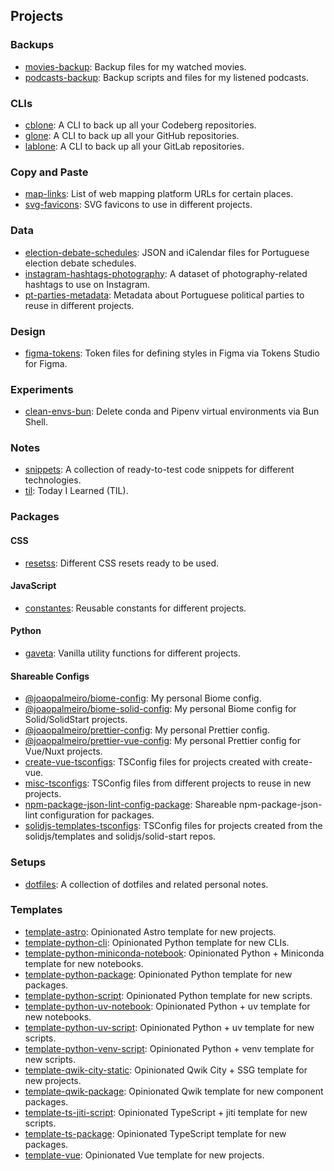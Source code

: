 ## Projects

### Backups

- [movies-backup](https://github.com/joaopalmeiro/movies-backup): Backup files for my watched movies.
- [podcasts-backup](https://github.com/joaopalmeiro/podcasts-backup): Backup scripts and files for my listened podcasts.

### CLIs

- [cblone](https://codeberg.org/joaopalmeiro/cblone): A CLI to back up all your Codeberg repositories.
- [glone](https://github.com/joaopalmeiro/glone): A CLI to back up all your GitHub repositories.
- [lablone](https://gitlab.com/joaommpalmeiro/lablone): A CLI to back up all your GitLab repositories.

### Copy and Paste

- [map-links](https://gitlab.com/joaommpalmeiro/map-links): List of web mapping platform URLs for certain places.
- [svg-favicons](https://codeberg.org/joaopalmeiro/svg-favicons): SVG favicons to use in different projects.

### Data

- [election-debate-schedules](https://gitlab.com/joaommpalmeiro/election-debate-schedules): JSON and iCalendar files for Portuguese election debate schedules.
- [instagram-hashtags-photography](https://codeberg.org/joaopalmeiro/instagram-hashtags-photography): A dataset of photography-related hashtags to use on Instagram.
- [pt-parties-metadata](https://gitlab.com/joaommpalmeiro/pt-parties-metadata): Metadata about Portuguese political parties to reuse in different projects.

### Design

- [figma-tokens](https://codeberg.org/joaopalmeiro/figma-tokens): Token files for defining styles in Figma via Tokens Studio for Figma.

### Experiments

- [clean-envs-bun](https://gitlab.com/joaommpalmeiro/clean-envs-bun): Delete conda and Pipenv virtual environments via Bun Shell.

### Notes

- [snippets](https://github.com/joaopalmeiro/snippets): A collection of ready-to-test code snippets for different technologies.
- [til](https://gitlab.com/joaommpalmeiro/til): Today I Learned (TIL).

### Packages

#### CSS

- [resetss](https://gitlab.com/joaommpalmeiro/resetss): Different CSS resets ready to be used.

#### JavaScript

- [constantes](https://gitlab.com/joaommpalmeiro/constantes): Reusable constants for different projects.

#### Python

- [gaveta](https://gitlab.com/joaommpalmeiro/gaveta): Vanilla utility functions for different projects.

#### Shareable Configs

- [@joaopalmeiro/biome-config](https://codeberg.org/joaopalmeiro/biome-config): My personal Biome config.
- [@joaopalmeiro/biome-solid-config](https://codeberg.org/joaopalmeiro/biome-solid-config): My personal Biome config for Solid/SolidStart projects.
- [@joaopalmeiro/prettier-config](https://github.com/joaopalmeiro/prettier-config): My personal Prettier config.
- [@joaopalmeiro/prettier-vue-config](https://github.com/joaopalmeiro/prettier-vue-config): My personal Prettier config for Vue/Nuxt projects.
- [create-vue-tsconfigs](https://github.com/joaopalmeiro/create-vue-tsconfigs): TSConfig files for projects created with create-vue.
- [misc-tsconfigs](https://codeberg.org/joaopalmeiro/misc-tsconfigs): TSConfig files from different projects to reuse in new projects.
- [npm-package-json-lint-config-package](https://github.com/joaopalmeiro/npm-package-json-lint-config-package): Shareable npm-package-json-lint configuration for packages.
- [solidjs-templates-tsconfigs](https://github.com/joaopalmeiro/solidjs-templates-tsconfigs): TSConfig files for projects created from the solidjs/templates and solidjs/solid-start repos.

### Setups

- [dotfiles](https://github.com/joaopalmeiro/dotfiles): A collection of dotfiles and related personal notes.

### Templates

- [template-astro](https://github.com/joaopalmeiro/template-astro): Opinionated Astro template for new projects.
- [template-python-cli](https://github.com/joaopalmeiro/template-python-cli): Opinionated Python template for new CLIs.
- [template-python-miniconda-notebook](https://github.com/joaopalmeiro/template-python-miniconda-notebook): Opinionated Python + Miniconda template for new notebooks.
- [template-python-package](https://github.com/joaopalmeiro/template-python-package): Opinionated Python template for new packages.
- [template-python-script](https://github.com/joaopalmeiro/template-python-script): Opinionated Python template for new scripts.
- [template-python-uv-notebook](https://github.com/joaopalmeiro/template-python-uv-notebook): Opinionated Python + uv template for new notebooks.
- [template-python-uv-script](https://github.com/joaopalmeiro/template-python-uv-script): Opinionated Python + uv template for new scripts.
- [template-python-venv-script](https://github.com/joaopalmeiro/template-python-venv-script): Opinionated Python + venv template for new scripts.
- [template-qwik-city-static](https://github.com/joaopalmeiro/template-qwik-city-static): Opinionated Qwik City + SSG template for new projects.
- [template-qwik-package](https://github.com/joaopalmeiro/template-qwik-package): Opinionated Qwik template for new component packages.
- [template-ts-jiti-script](https://github.com/joaopalmeiro/template-ts-jiti-script): Opinionated TypeScript + jiti template for new scripts.
- [template-ts-package](https://github.com/joaopalmeiro/template-ts-package): Opinionated TypeScript template for new packages.
- [template-vue](https://github.com/joaopalmeiro/template-vue): Opinionated Vue template for new projects.
